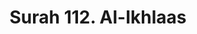 ---
title       : "Surah 112. Al-Ikhlaas"
DATE        : 7/25/2018 9:18:18 AM
draft       : false
TYPE        : "quran"

BookCode    : "ARB"
SurahNumber : "112"
TotalAyah   : "4"
---